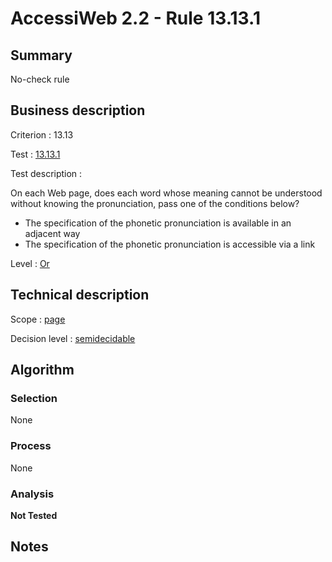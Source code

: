 # AccessiWeb 2.2 - Rule 13.13.1

## Summary

No-check rule

## Business description

Criterion : 13.13

Test : [13.13.1](http://www.accessiweb.org/index.php/accessiweb-22-english-version.html#test-13-13-1)

Test description :

On each Web page, does each word whose meaning cannot be understood
without knowing the pronunciation, pass one of the conditions below?

-   The specification of the phonetic pronunciation is available in an
    adjacent way
-   The specification of the phonetic pronunciation is accessible via a
    link

Level : [Or](/en/category/rules-design/accessiweb-11/level/or)

## Technical description

Scope : [page](/en/category/rules-design/accessiweb-11/scope/page)

Decision level :
[semidecidable](/en/category/rules-design/accessiweb-11/decision-level/semidecidable)

## Algorithm

### Selection

None

### Process

None

### Analysis

**Not Tested**

## Notes


